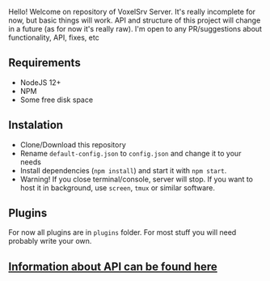 Hello! Welcome on repository of VoxelSrv Server. It's really incomplete for now, but basic things will work. API and structure of this project will change in a future (as for now it's really raw).
I'm open to any PR/suggestions about functionality, API, fixes, etc

## Requirements
- NodeJS 12+
- NPM
- Some free disk space

## Instalation
* Clone/Download this repository
* Rename `default-config.json` to `config.json` and change it to your needs
* Install dependencies (`npm install`) and start it with `npm start`.
* Warning! If you close terminal/console, server will stop. If you want to host it in background, use `screen`, `tmux` or similar software.

## Plugins
For now all plugins are in `plugins` folder. For most stuff you will need probably write your own.

## [Information about API can be found here](https://github.com/Patbox/voxelsrv-server/blob/master/API.md)
